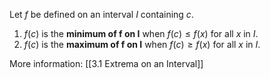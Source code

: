 Let *f* be defined on an interval *I* containing *c*.
1. $f\left(c\right)$ is the **minimum of f on I** when $f\left(c\right)\le f\left(x\right)$ for all *x* in *I*.
2. $f\left(c\right)$ is the **maximum of f on I** when $f\left(c\right)\ge f\left(x\right)$ for all *x* in *I*.

More information: [[3.1 Extrema on an Interval]]